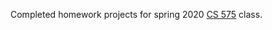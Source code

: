Completed homework projects for spring 2020 [CS 575](http://web.engr.oregonstate.edu/~mjb/cs575/Projects/) class. 